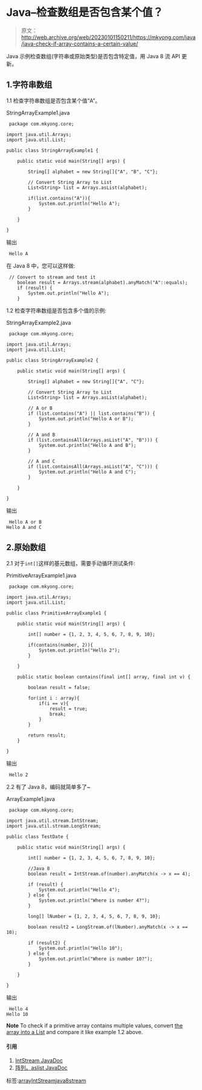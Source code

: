 # Java–检查数组是否包含某个值？

> 原文：<http://web.archive.org/web/20230101150211/https://mkyong.com/java/java-check-if-array-contains-a-certain-value/>

Java 示例检查数组(字符串或原始类型)是否包含特定值，用 Java 8 流 API 更新。

## 1.字符串数组

1.1 检查字符串数组是否包含某个值“A”。

StringArrayExample1.java

```
 package com.mkyong.core;

import java.util.Arrays;
import java.util.List;

public class StringArrayExample1 {

    public static void main(String[] args) {

        String[] alphabet = new String[]{"A", "B", "C"};

        // Convert String Array to List
        List<String> list = Arrays.asList(alphabet);

        if(list.contains("A")){
            System.out.println("Hello A");
        }

    }

} 
```

输出

```
 Hello A 
```

在 Java 8 中，您可以这样做:

```
 // Convert to stream and test it
	boolean result = Arrays.stream(alphabet).anyMatch("A"::equals);
	if (result) {
		System.out.println("Hello A");
	} 
```

1.2 检查字符串数组是否包含多个值的示例:

StringArrayExample2.java

```
 package com.mkyong.core;

import java.util.Arrays;
import java.util.List;

public class StringArrayExample2 {

    public static void main(String[] args) {

        String[] alphabet = new String[]{"A", "C"};

        // Convert String Array to List
        List<String> list = Arrays.asList(alphabet);

        // A or B
        if (list.contains("A") || list.contains("B")) {
            System.out.println("Hello A or B");
        }

        // A and B
        if (list.containsAll(Arrays.asList("A", "B"))) {
            System.out.println("Hello A and B");
        }

        // A and C
        if (list.containsAll(Arrays.asList("A", "C"))) {
            System.out.println("Hello A and C");
        }

    }

} 
```

输出

```
 Hello A or B
Hello A and C 
```

## 2.原始数组

2.1 对于`int[]`这样的基元数组，需要手动循环测试条件:

PrimitiveArrayExample1.java

```
 package com.mkyong.core;

import java.util.Arrays;
import java.util.List;

public class PrimitiveArrayExample1 {

    public static void main(String[] args) {

        int[] number = {1, 2, 3, 4, 5, 6, 7, 8, 9, 10};

        if(contains(number, 2)){
            System.out.println("Hello 2");
        }

    }

    public static boolean contains(final int[] array, final int v) {

        boolean result = false;

        for(int i : array){
            if(i == v){
                result = true;
                break;
            }
        }

        return result;
    }

} 
```

输出

```
 Hello 2 
```

2.2 有了 Java 8，编码就简单多了~

ArrayExample1.java

```
 package com.mkyong.core;

import java.util.stream.IntStream;
import java.util.stream.LongStream;

public class TestDate {

    public static void main(String[] args) {

        int[] number = {1, 2, 3, 4, 5, 6, 7, 8, 9, 10};

        //Java 8
        boolean result = IntStream.of(number).anyMatch(x -> x == 4);

        if (result) {
            System.out.println("Hello 4");
        } else {
            System.out.println("Where is number 4?");
        }

        long[] lNumber = {1, 2, 3, 4, 5, 6, 7, 8, 9, 10};

        boolean result2 = LongStream.of(lNumber).anyMatch(x -> x == 10);

        if (result2) {
            System.out.println("Hello 10");
        } else {
            System.out.println("Where is number 10?");
        }

    }

} 
```

输出

```
 Hello 4
Hello 10 
```

**Note**
To check if a primitive array contains multiple values, convert [the array into a List](http://web.archive.org/web/20210814144453/http://www.mkyong.com/java/java-how-to-convert-a-primitive-array-to-list/) and compare it like example 1.2 above.

#### 引用

1.  [IntStream JavaDoc](http://web.archive.org/web/20210814144453/https://docs.oracle.com/javase/8/docs/api/java/util/stream/IntStream.html)
2.  [阵列。aslist JavaDoc](http://web.archive.org/web/20210814144453/https://docs.oracle.com/javase/8/docs/api/java/util/Arrays.html#asList(T...))

标签:[array](http://web.archive.org/web/20210814144453/https://mkyong.com/tag/array/)[IntStream](http://web.archive.org/web/20210814144453/https://mkyong.com/tag/intstream/)[java8](http://web.archive.org/web/20210814144453/https://mkyong.com/tag/java8/)[stream](http://web.archive.org/web/20210814144453/https://mkyong.com/tag/stream/)<input type="hidden" id="mkyong-current-postId" value="14089">